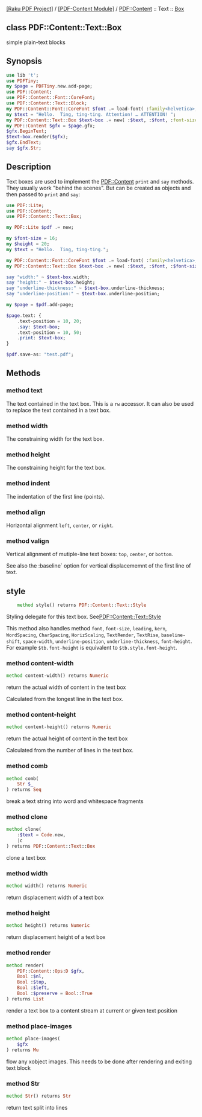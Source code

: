 [[Raku PDF Project]](https://pdf-raku.github.io)
 / [[PDF-Content Module]](https://pdf-raku.github.io/PDF-Content-raku)
 / [PDF::Content](https://pdf-raku.github.io/PDF-Content-raku/PDF/Content)
 :: Text
 :: [Box](https://pdf-raku.github.io/PDF-Content-raku/PDF/Content/Text/Box)

class PDF::Content::Text::Box
-----------------------------

simple plain-text blocks

Synopsis
--------

```raku
use lib 't';
use PDFTiny;
my $page = PDFTiny.new.add-page;
use PDF::Content;
use PDF::Content::Font::CoreFont;
use PDF::Content::Text::Block;
my PDF::Content::Font::CoreFont $font .= load-font( :family<helvetica>, :weight<bold> );
my $text = "Hello.  Ting, ting-ting. Attention! … ATTENTION! ";
my PDF::Content::Text::Box $text-box .= new( :$text, :$font, :font-size(16) );
my PDF::Content $gfx = $page.gfx;
$gfx.BeginText;
$text-box.render($gfx);
$gfx.EndText;
say $gfx.Str;
```

Description
-----------

Text boxes are used to implement the [PDF::Content](https://pdf-raku.github.io/PDF-Content-raku/PDF/Content) `print` and `say` methods. They usually work "behind the scenes". But can be created as objects and then passed to `print` and `say`:

```raku
use PDF::Lite;
use PDF::Content;
use PDF::Content::Text::Box;

my PDF::Lite $pdf .= new;

my $font-size = 16;
my $height = 20;
my $text = "Hello.  Ting, ting-ting.";

my PDF::Content::Font::CoreFont $font .= load-font( :family<helvetica>, :weight<bold> );
my PDF::Content::Text::Box $text-box .= new( :$text, :$font, :$font-size, :$height );

say "width:" ~ $text-box.width;
say "height:" ~ $text-box.height;
say "underline-thickness:" ~ $text-box.underline-thickness;
say "underline-position:" ~ $text-box.underline-position;

my $page = $pdf.add-page;

$page.text: {
    .text-position = 10, 20;
    .say: $text-box;
    .text-position = 10, 50;
    .print: $text-box;
}

$pdf.save-as: "test.pdf";
```

Methods
-------

### method text

The text contained in the text box. This is a `rw` accessor. It can also be used to replace the text contained in a text box.

### method width

The constraining width for the text box.

### method height

The constraining height for the text box.

### method indent

The indentation of the first line (points).

### method align

Horizontal alignment `left`, `center`, or `right`.

### method valign

Vertical alignment of mutiple-line text boxes: `top`, `center`, or `bottom`.

See also the :baseline` option for vertical displacememnt of the first line of text.

style
-----

```raku
    method style() returns PDF::Content::Text::Style
```

Styling delegate for this text box. See[PDF::Content::Text::Style](https://pdf-raku.github.io/PDF-Content-raku/PDF/Content/Text/Style)

This method also handles method `font`, `font-size`, `leading`, `kern`, `WordSpacing`, `CharSpacing`, `HorizScaling`, `TextRender`, `TextRise`, `baseline-shift`, `space-width`, `underline-position`, `underline-thickness`, `font-height`. For example `$tb.font-height` is equivalent to `$tb.style.font-height`.

### method content-width

```raku
method content-width() returns Numeric
```

return the actual width of content in the text box

Calculated from the longest line in the text box.

### method content-height

```raku
method content-height() returns Numeric
```

return the actual height of content in the text box

Calculated from the number of lines in the text box.

### method comb

```raku
method comb(
    Str $_
) returns Seq
```

break a text string into word and whitespace fragments

### method clone

```raku
method clone(
    :$text = Code.new,
    |c
) returns PDF::Content::Text::Box
```

clone a text box

### method width

```raku
method width() returns Numeric
```

return displacement width of a text box

### method height

```raku
method height() returns Numeric
```

return displacement height of a text box

### method render

```raku
method render(
    PDF::Content::Ops:D $gfx,
    Bool :$nl,
    Bool :$top,
    Bool :$left,
    Bool :$preserve = Bool::True
) returns List
```

render a text box to a content stream at current or given text position

### method place-images

```raku
method place-images(
    $gfx
) returns Mu
```

flow any xobject images. This needs to be done after rendering and exiting text block

### method Str

```raku
method Str() returns Str
```

return text split into lines

